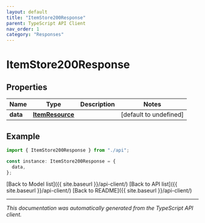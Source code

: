 ```yaml
---
layout: default
title: "ItemStore200Response"
parent: TypeScript API Client
nav_order: 1
category: "Responses"
---
```


# ItemStore200Response

## Properties

| Name     | Type                                | Description | Notes                  |
| -------- | ----------------------------------- | ----------- | ---------------------- |
| **data** | [**ItemResource**](ItemResource.md) |             | [default to undefined] |

## Example

```typescript
import { ItemStore200Response } from "./api";

const instance: ItemStore200Response = {
  data,
};
```

[Back to Model list]({{ site.baseurl }}/api-client/) [Back to API list]({{ site.baseurl }}/api-client/) [Back to README]({{ site.baseurl }}/api-client/)

---

_This documentation was automatically generated from the TypeScript API client._
